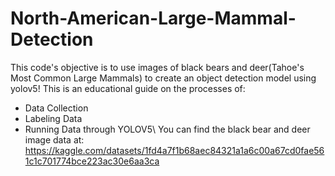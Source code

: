# North-American-Large-Mammal-Detection
This code's objective is to use images of black bears and deer(Tahoe's Most Common Large Mammals) to create an object detection model using yolov5! This is an educational guide on the processes of:
- Data Collection
- Labeling Data
- Running Data through YOLOV5\\
You can find the black bear and deer image data at: https://kaggle.com/datasets/1fd4a7f1b68aec84321a1a6c00a67cd0fae561c1c701774bce223ac30e6aa3ca 
